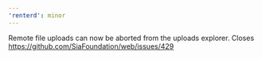 ```yaml
---
'renterd': minor
---
```


Remote file uploads can now be aborted from the uploads explorer. Closes https://github.com/SiaFoundation/web/issues/429
